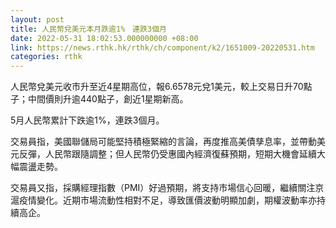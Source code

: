 ```yaml
---
layout: post
title: 人民幣兌美元本月跌逾1%　連跌3個月
date: 2022-05-31 18:02:53.000000000 +08:00
link: https://news.rthk.hk/rthk/ch/component/k2/1651009-20220531.htm
categories: rthk
---
```


人民幣兌美元收市升至近4星期高位，報6.6578元兌1美元，較上交易日升70點子；中間價則升逾440點子，創近1星期新高。

5月人民幣累計下跌逾1%，連跌3個月。

交易員指，美國聯儲局可能堅持積極緊縮的言論，再度推高美債孳息率，並帶動美元反彈，人民幣跟隨調整；但人民幣仍受惠國內經濟復蘇預期，短期大機會延續大幅震盪走勢。

交易員又指，採購經理指數（PMI）好過預期，將支持市場信心回暖，繼續關注京滬疫情變化。近期市場流動性相對不足，導致匯價波動明顯加劇，期權波動率亦持續高企。
